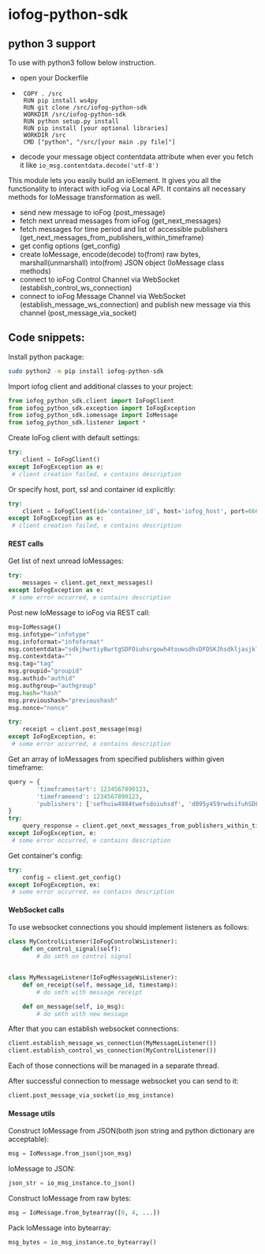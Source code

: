 # iofog-python-sdk
## python 3 support
To use with python3 follow below instruction.
 - open your Dockerfile
 - ``` FROM python:3.7-stretch
    COPY . /src
    RUN pip install ws4py
    RUN git clone /src/iofog-python-sdk
    WORKDIR /src/iofog-python-sdk
    RUN python setup.py install
    RUN pip install [your optional libraries]
    WORKDIR /src
    CMD ["python", "/src/[your main .py file]"]
    ```
 - decode your message object contentdata attribute when ever you fetch it like `io_msg.contentdata.decode('utf-8')`
 
This module lets you easily build an ioElement. It gives you all the functionality to interact with ioFog via Local API. It contains all necessary methods for IoMessage transformation as well.

 - send new message to ioFog (post_message)
 - fetch next unread messages from ioFog (get_next_messages)
 - fetch messages for time period and list of accessible publishers (get_next_messages_from_publishers_within_timeframe)
 - get config options (get_config)
 - create IoMessage, encode(decode) to(from) raw bytes, marshall(unmarshall) into(from) JSON object (IoMessage class methods)
 - connect to ioFog Control Channel via WebSocket (establish_control_ws_connection)
 - connect to ioFog Message Channel via WebSocket (establish_message_ws_connection) and publish new message via this channel (post_message_via_socket)

## Code snippets: 

Install python package:
```bash
sudo python2 -m pip install iofog-python-sdk
```

Import iofog client and additional classes to your project:
```python
from iofog_python_sdk.client import IoFogClient
from iofog_python_sdk.exception import IoFogException
from iofog_python_sdk.iomessage import IoMessage
from iofog_python_sdk.listener import *
```

Create IoFog client with default settings:
```python
try:
    client = IoFogClient()
except IoFogException as e:
 # client creation failed, e contains description
```

Or specify host, port, ssl and container id explicitly:
```python
try:
    client = IoFogClient(id='container_id', host='iofog_host', port=6666)
except IoFogException as e:
 # client creation failed, e contains description
```

#### REST calls

Get list of next unread IoMessages:
```python
try:
    messages = client.get_next_messages()
except IoFogException as e:
 # some error occurred, e contains description
```

Post new IoMessage to ioFog via REST call:
```python
msg=IoMessage()
msg.infotype="infotype"
msg.infoformat="infoformat"
msg.contentdata="sdkjhwrtiy8wrtgSDFOiuhsrgowh4touwsdhsDFDSKJhsdkljasjklweklfjwhefiauhw98p328946982weiusfhsdkufhaskldjfslkjdhfalsjdf=serg4towhr"
msg.contextdata=""
msg.tag="tag"
msg.groupid="groupid"
msg.authid="authid"
msg.authgroup="authgroup"
msg.hash="hash"
msg.previoushash="previoushash"
msg.nonce="nonce"

try:
    receipt = client.post_message(msg)
except IoFogException, e:
 # some error occurred, e contains description
```

Get an array of IoMessages from specified publishers within given timeframe:
```python
query = {
    	'timeframestart': 1234567890123,
    	'timeframeend': 1234567890123,
    	'publishers': ['sefhuiw4984twefsdoiuhsdf', 'd895y459rwdsifuhSDFKukuewf', 'SESD984wtsdidsiusidsufgsdfkh']
}
try:
    query_response = client.get_next_messages_from_publishers_within_timeframe(query)
except IoFogException, e:
 # some error occurred, e contains description
```

Get container's config:
```python
try:
    config = client.get_config()
except IoFogException, ex:
 # some error occurred, ex contains description
```


#### WebSocket calls

To use websocket connections you should implement listeners as follows:
```python
class MyControlListener(IoFogControlWsListener):
    def on_control_signal(self):
        # do smth on control signal


class MyMessageListener(IoFogMessageWsListener):
    def on_receipt(self, message_id, timestamp):
        # do smth with message receipt

    def on_message(self, io_msg):
        # do smth with new message

```

After that you can establish websocket connections:
```python
client.establish_message_ws_connection(MyMessageListener())
client.establish_control_ws_connection(MyControlListener())
```
Each of those connections will be managed in a separate thread.
 
 
After successful connection to message websocket you can send to it:
```python
client.post_message_via_socket(io_msg_instance)
```


#### Message utils
Construct IoMessage from JSON(both json string and python dictionary are acceptable):
```python
msg = IoMessage.from_json(json_msg)
 ```

IoMessage to JSON:
```python
json_str = io_msg_instance.to_json()
```

Construct IoMessage from raw bytes:
```python
msg = IoMessage.from_bytearray([0, 4, ...])
```

Pack IoMessage into bytearray:
```python
msg_bytes = io_msg_instance.to_bytearray()
```

